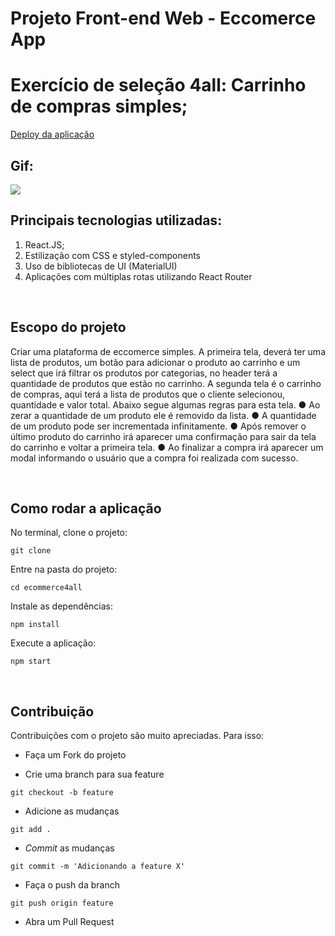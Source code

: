 # Projeto Front-end Web - Eccomerce App

# Exercício de seleção 4all: Carrinho de compras simples;

[Deploy da aplicação](http://4all-cart.surge.sh/)

## Gif:

<img src="./"/>

## Principais tecnologias utilizadas:

1. React.JS;
2. Estilização com CSS e styled-components
3. Uso de bibliotecas de UI (MaterialUI)
4. Aplicações com múltiplas rotas utilizando React Router

<br>

## Escopo do projeto

Criar uma plataforma de eccomerce simples. A primeira tela, deverá ter uma lista de produtos, um botão para adicionar o produto ao carrinho e um select que irá filtrar os produtos por categorias, no header terá a quantidade de produtos que estão no carrinho.
A segunda tela é o carrinho de compras, aqui terá a lista de produtos que o cliente
selecionou, quantidade e valor total. Abaixo segue algumas regras para esta tela.
● Ao zerar a quantidade de um produto ele é removido da lista.
● A quantidade de um produto pode ser incrementada infinitamente.
● Após remover o último produto do carrinho irá aparecer uma confirmação para sair
da tela do carrinho e voltar a primeira tela.
● Ao finalizar a compra irá aparecer um modal informando o usuário que a compra foi
realizada com sucesso.

<br>

## Como rodar a aplicação

No terminal, clone o projeto:

```
git clone
```

Entre na pasta do projeto:

```
cd ecommerce4all
```

Instale as dependências:

```
npm install
```

Execute a aplicação:

```
npm start
```

<br>

## Contribuição

Contribuições com o projeto são muito apreciadas. Para isso:

- Faça um Fork do projeto

- Crie uma branch para sua feature

```
git checkout -b feature
```

- Adicione as mudanças

```
git add .
```

- _Commit_ as mudanças

```
git commit -m 'Adicionando a feature X'
```

- Faça o push da branch

```
git push origin feature
```

- Abra um Pull Request

<br>
